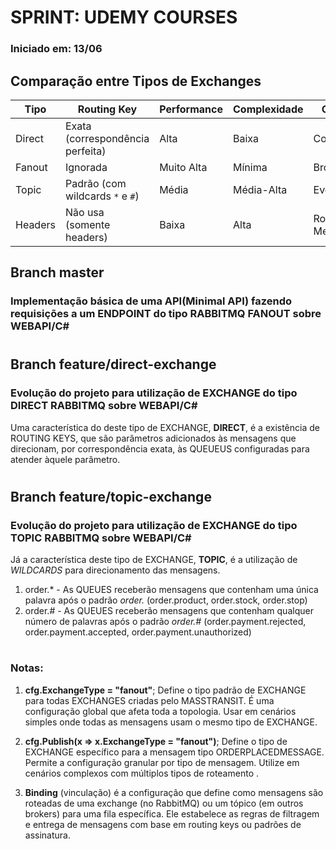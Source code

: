 # SPRINT: UDEMY COURSES
 ### **Iniciado em: 13/06** 

## Comparação entre Tipos de Exchanges

| Tipo       | Routing Key         | Performance      | Complexidade     | Caso Típico de Uso          |
|------------|--------------------|------------------|------------------|-----------------------------|
| Direct     | Exata (correspondência perfeita) | Alta        | Baixa        | Comandos, RPC               |
| Fanout     | Ignorada           | Muito Alta       | Mínima           | Broadcast/Notificações      |
| Topic      | Padrão (com wildcards `*` e `#`) | Média       | Média-Alta    | Eventos Complexos           |
| Headers    | Não usa (somente headers) | Baixa | Alta         | Roteamento por Metadados    |
 
 ## Branch master
 ### Implementação básica de uma API(Minimal API) fazendo requisições a um ENDPOINT do tipo RABBITMQ FANOUT sobre WEBAPI/C#
#
 ## Branch feature/direct-exchange
 ### Evolução do projeto para utilização de EXCHANGE do tipo DIRECT RABBITMQ sobre WEBAPI/C#  
 Uma característica do deste tipo de EXCHANGE, __DIRECT__, é a existência de ROUTING KEYS, que são parâmetros adicionados às mensagens que direcionam, por correspondência exata, às QUEUEUS configuradas para atender àquele parâmetro. 

 #
 ## Branch feature/topic-exchange
 ### Evolução do projeto para utilização de EXCHANGE do tipo TOPIC RABBITMQ sobre WEBAPI/C#  
 Já a característica deste tipo de EXCHANGE, __TOPIC__, é a utilização de _WILDCARDS_ para direcionamento das mensagens.    
 1. order.* - As QUEUES receberão mensagens que contenham uma única palavra após o padrão _order._ (order.product, order.stock, order.stop)
 2. order.# - As QUEUES receberão mensagens que contenham qualquer número de palavras após o padrão _order.#_ (order.payment.rejected, order.payment.accepted, order.payment.unauthorized)

#
### Notas:

1. __cfg.ExchangeType = "fanout"__;
   Define o tipo padrão de EXCHANGE para todas EXCHANGES criadas pelo MASSTRANSIT. É uma configuração global que afeta toda a topologia.
   Usar em cenários simples onde todas as mensagens usam o mesmo tipo de EXCHANGE.

2. __cfg.Publish<OrderPlacedMessage>(x => x.ExchangeType = "fanout")__;
   Define o tipo de EXCHANGE específico para a mensagem tipo ORDERPLACEDMESSAGE. Permite a configuração granular por tipo de mensagem.
   Utilize em cenários complexos com múltiplos tipos de roteamento  .
   
3. __Binding__ (vinculação) é a configuração que define como mensagens são roteadas de uma exchange (no RabbitMQ) ou um tópico (em outros brokers) para uma fila específica. Ele estabelece as regras de filtragem e entrega de mensagens com base em routing keys ou padrões de assinatura.
  




